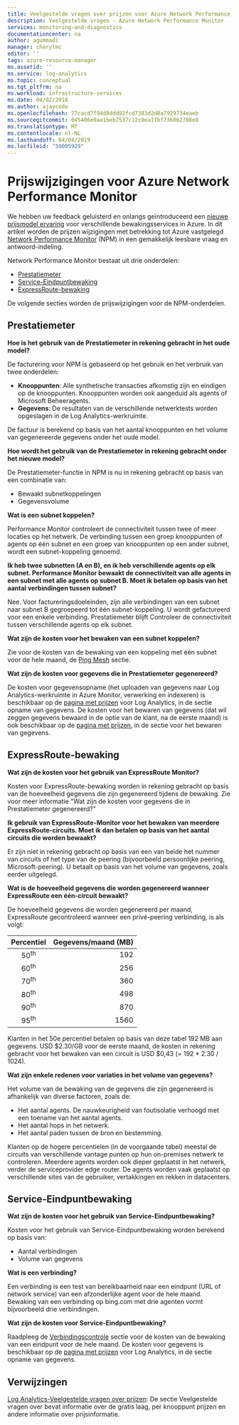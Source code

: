 ```yaml
---
title: Veelgestelde vragen over prijzen voor Azure Network Performance Monitor | Microsoft Docs
description: Veelgestelde vragen - Azure Network Performance Monitor
services: monitoring-and-diagnostics
documentationcenter: na
author: agummadi
manager: cherylmc
editor: ''
tags: azure-resource-manager
ms.assetid: ''
ms.service: log-analytics
ms.topic: conceptual
ms.tgt_pltfrm: na
ms.workload: infrastructure-services
ms.date: 04/02/2018
ms.author: ajaycode
ms.openlocfilehash: 77cacd7f94d8ddd92fcd7383d2d0a7929734eaeb
ms.sourcegitcommit: 045406e0aa1beb7537c12c0ea1fbf736062708e8
ms.translationtype: MT
ms.contentlocale: nl-NL
ms.lasthandoff: 04/04/2019
ms.locfileid: "59005929"
---
```

# <a name="pricing-changes-for-azure-network-performance-monitor"></a>Prijswijzigingen voor Azure Network Performance Monitor

We hebben uw feedback geluisterd en onlangs geïntroduceerd een [nieuwe prijsmodel ervaring](https://azure.microsoft.com/blog/introducing-a-new-way-to-purchase-azure-monitoring-services/) voor verschillende bewakingsservices in Azure. In dit artikel worden de prijzen wijzigingen met betrekking tot Azure vastgelegd [Network Performance Monitor](https://docs.microsoft.com/azure/networking/network-monitoring-overview) (NPM) in een gemakkelijk leesbare vraag en antwoord-indeling.

Network Performance Monitor bestaat uit drie onderdelen:
* [Prestatiemeter](https://docs.microsoft.com/azure/networking/network-monitoring-overview#performance-monitor)
* [Service-Eindpuntbewaking](https://docs.microsoft.com/azure/networking/network-monitoring-overview)
* [ExpressRoute-bewaking](https://docs.microsoft.com/azure/networking/network-monitoring-overview#expressroute-monitor)

De volgende secties worden de prijswijzigingen voor de NPM-onderdelen.

## <a name="performance-monitor"></a>Prestatiemeter

**Hoe is het gebruik van de Prestatiemeter in rekening gebracht in het oude model?**

De facturering voor NPM is gebaseerd op het gebruik en het verbruik van twee onderdelen:
* **Knooppunten**: Alle synthetische transacties afkomstig zijn en eindigen op de knooppunten. Knooppunten worden ook aangeduid als agents of Microsoft Beheeragents.
* **Gegevens**: De resultaten van de verschillende netwerktests worden opgeslagen in de Log Analytics-werkruimte.

De factuur is berekend op basis van het aantal knooppunten en het volume van gegenereerde gegevens onder het oude model. 

**Hoe wordt het gebruik van de Prestatiemeter in rekening gebracht onder het nieuwe model?**

De Prestatiemeter-functie in NPM is nu in rekening gebracht op basis van een combinatie van: 

* Bewaakt subnetkoppelingen
* Gegevensvolume

**Wat is een subnet koppelen?**

Performance Monitor controleert de connectiviteit tussen twee of meer locaties op het netwerk. De verbinding tussen een groep knooppunten of agents op één subnet en een groep van knooppunten op een ander subnet, wordt een subnet-koppeling genoemd.

**Ik heb twee subnetten (A en B), en ik heb verschillende agents op elk subnet. Performance Monitor bewaakt de connectiviteit van alle agents in een subnet met alle agents op subnet B. Moet ik betalen op basis van het aantal verbindingen tussen subnet?**

Nee. Voor factureringsdoeleinden, zijn alle verbindingen van een subnet naar subnet B gegroepeerd tot één subnet-koppeling. U wordt gefactureerd voor een enkele verbinding. Prestatiemeter blijft Controleer de connectiviteit tussen verschillende agents op elk subnet.

**Wat zijn de kosten voor het bewaken van een subnet koppelen?**

Zie voor de kosten van de bewaking van een koppeling met één subnet voor de hele maand, de [Ping Mesh](https://azure.microsoft.com/pricing/details/network-watcher/) sectie.

**Wat zijn de kosten voor gegevens die in Prestatiemeter gegenereerd?**

De kosten voor gegevensopname (het uploaden van gegevens naar Log Analytics-werkruimte in Azure Monitor, verwerking en indexeren) is beschikbaar op de [pagina met prijzen](https://azure.microsoft.com/pricing/details/log-analytics/) voor Log Analytics, in de sectie opname van gegevens. De kosten voor het bewaren van gegevens (dat wil zeggen gegevens bewaard in de optie van de klant, na de eerste maand) is ook beschikbaar op de [pagina met prijzen](https://azure.microsoft.com/pricing/details/log-analytics/), in de sectie voor het bewaren van gegevens.


## <a name="expressroute-monitor"></a>ExpressRoute-bewaking

**Wat zijn de kosten voor het gebruik van ExpressRoute Monitor?**

Kosten voor ExpressRoute-bewaking worden in rekening gebracht op basis van de hoeveelheid gegevens die zijn gegenereerd tijdens de bewaking. Zie voor meer informatie "Wat zijn de kosten voor gegevens die in Prestatiemeter gegenereerd?"

**Ik gebruik van ExpressRoute-Monitor voor het bewaken van meerdere ExpressRoute-circuits. Moet ik dan betalen op basis van het aantal circuits die worden bewaakt?**

Er zijn niet in rekening gebracht op basis van een van beide het nummer van circuits of het type van de peering (bijvoorbeeld persoonlijke peering, Microsoft-peering). U betaalt op basis van het volume van gegevens, zoals eerder uitgelegd.

**Wat is de hoeveelheid gegevens die worden gegenereerd wanneer ExpressRoute een één-circuit bewaakt?**

De hoeveelheid gegevens die worden gegenereerd per maand, ExpressRoute gecontroleerd wanneer een privé-peering verbinding, is als volgt:

|Percentiel      |Gegevens/maand (MB)|
| :---:          |           ---:|
|50<sup>th</sup> |            192|
|60<sup>th</sup> |            256|
|70<sup>th</sup> |            360|
|80<sup>th</sup> |            498|
|90<sup>th</sup> |            870|
|95<sup>th</sup> |           1560|


Klanten in het 50e percentiel betalen op basis van deze tabel 192 MB aan gegevens. USD $2.30/GB voor de eerste maand, de kosten in rekening gebracht voor het bewaken van een circuit is USD $0,43 (= 192 * 2.30 / 1024).

**Wat zijn enkele redenen voor variaties in het volume van gegevens?**

Het volume van de bewaking van de gegevens die zijn gegenereerd is afhankelijk van diverse factoren, zoals de:
* Het aantal agents. De nauwkeurigheid van foutisolatie verhoogd met een toename van het aantal agents.
* Het aantal hops in het netwerk.
* Het aantal paden tussen de bron en bestemming.

Klanten op de hogere percentielen (in de voorgaande tabel) meestal de circuits van verschillende vantage punten op hun on-premises netwerk te controleren. Meerdere agents worden ook dieper geplaatst in het netwerk, verder de serviceprovider edge router. De agents worden vaak geplaatst op verschillende sites van de gebruiker, vertakkingen en rekken in datacenters.

## <a name="service-endpoint-monitor"></a>Service-Eindpuntbewaking

**Wat zijn de kosten voor het gebruik van Service-Eindpuntbewaking?**

Kosten voor het gebruik van Service-Eindpuntbewaking worden berekend op basis van:
* Aantal verbindingen
* Volume van gegevens

**Wat is een verbinding?**

Een verbinding is een test van bereikbaarheid naar een eindpunt (URL of network service) van een afzonderlijke agent voor de hele maand. Bewaking van een verbinding op bing.com met drie agenten vormt bijvoorbeeld drie verbindingen.

**Wat zijn de kosten voor Service-Eindpuntbewaking?**

Raadpleeg de [Verbindingscontrole](https://azure.microsoft.com/pricing/details/network-watcher/) sectie voor de kosten van de bewaking van een eindpunt voor de hele maand. De kosten voor gegevens is beschikbaar op de [pagina met prijzen](https://azure.microsoft.com/pricing/details/log-analytics/) voor Log Analytics, in de sectie opname van gegevens.

## <a name="references"></a>Verwijzingen

[Log Analytics-Veelgestelde vragen over prijzen](https://azure.microsoft.com/pricing/details/log-analytics/): De sectie Veelgestelde vragen over bevat informatie over de gratis laag, per knooppunt prijzen en andere informatie over prijsinformatie.

